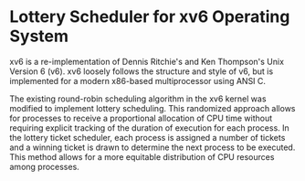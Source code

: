 # Lottery Scheduler for xv6 Operating System

xv6 is a re-implementation of Dennis Ritchie's and Ken Thompson's Unix
Version 6 (v6).  xv6 loosely follows the structure and style of v6,
but is implemented for a modern x86-based multiprocessor using ANSI C.

The existing round-robin scheduling algorithm in the xv6 kernel was 
modified to implement lottery scheduling. This randomized approach 
allows for processes to receive a proportional allocation of CPU time 
without requiring explicit tracking of the duration of execution for 
each process. In the lottery ticket scheduler, each process is assigned 
a number of tickets and a winning ticket is drawn to determine the next 
process to be executed. This method allows for a more equitable 
distribution of CPU resources among processes.
